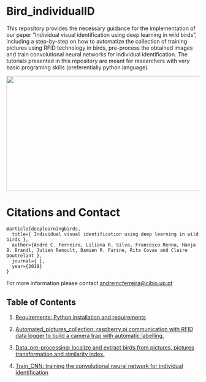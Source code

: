 # Bird_individualID

This repository provides the necessary guidance for the implementation of our paper ”Individual visual identification using deep learning in wild birds”, including a step-by-step on how to automatize the collection of training pictures using RFID technology in birds, pre-process the obtained images and train convolutional neural networks for individual identification. The tutorials presented in this repository are meant for researchers with very basic programing skills (preferentially python language).

<p align="center">
<img src="https://github.com/AndreCFerreira/Weaver_individualID/blob/master/Images/schematicsV2.png" width="600" height="300" />
</p>


# Citations and Contact

```
@article{deeplearningbirds,
  title={ Individual visual identification using deep learning in wild birds },
  author={André C. Ferreira, Liliana R. Silva, Francesco Renna, Hanja B. Brandl, Julien Renoult, Damien R. Farine, Rita Covas and Claire Doutrelant },
  journal={ },
  year={2019}
}
```

For more information please contact andremcferreira@cibio.up.pt

## Table of Contents
1)	  [Requirements: Python installation and requirements]( https://github.com/AndreCFerreira/Weaver_individualID/tree/master/Requirements)

2)	 [Automated_pictures_collection: raspberry pi communication with RFID data logger to build a camera trap with automatic labelling.](https://github.com/AndreCFerreira/Weaver_individualID/tree/master/Automated_pictures_collection)


3)	[Data_pre-processing: localize and extract birds from pictures, pictures transformation and similarity index.](https://github.com/AndreCFerreira/Weaver_individualID/tree/master/Data_pre-processing)

4)	[Train_CNN: training the convolutional neural network for individual identification](https://github.com/AndreCFerreira/Weaver_individualID/tree/master/Train_CNN)

